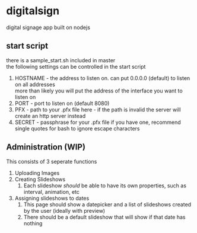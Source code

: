 # digitalsign
digital signage app built on nodejs

## start script
there is a sample_start.sh included in master  
the following settings can be controlled in the start script
1. HOSTNAME - the address to listen on. can put 0.0.0.0 (default) to listen on all addresses   
more than likely you will put the address of the interface you want to listen on
2. PORT - port to listen on (default 8080)
3. PFX - path to your .pfx file here - if the path is invalid the server will create an http server instead
4. SECRET - passphrase for your .pfx file if you have one, recommend single quotes for bash to ignore escape characters


## Administration (WIP)
This consists of 3 seperate functions
1. Uploading Images
2. Creating Slideshows
    1. Each slideshow *should* be able to have its own properties, such as interval, animation, etc
3. Assigning slideshows to dates
    1. This page should show a datepicker and a list of slideshows created by the user (ideally with preview)
    2. There should be a default slideshow that will show if that date has nothing 
